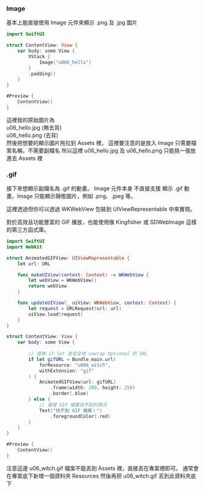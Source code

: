 ### Image

基本上能直接使用 Image 元件來顯示 .png 及 .jpg 圖片

```swift
import SwiftUI

struct ContentView: View {
    var body: some View {
        VStack {
            Image("u006_hello")
        }
        .padding()
    }
}

#Preview {
    ContentView()
}
```

這裡我的原始圖片為  
u06_hello.jpg (無去背)  
u06_hello.png (去背)  
然後把想要的顯示圖片拖拉到 Assets 裡，
這裡要注意的是放入 Image 只需要檔案名稱，不需要副檔名
所以這裡 u06_hello.jpg 及 u06_hello.png 只能挑一張放進去 Assets 裡

### .gif
接下來想顯示副檔名為 .gif 的動畫。
Image 元件本身 不直接支援 顯示 .gif 動畫。Image 只能顯示靜態圖片，例如 .png、.jpeg 等。

這裡透過但你可以透過 WKWebView 包裝到 UIViewRepresentable 中來實現。

對於高效且功能豐富的 GIF 播放，也能使用像 Kingfisher 或 SDWebImage 這樣的第三方函式庫。

```swift
import SwiftUI
import WebKit

struct AnimatedGIFView: UIViewRepresentable {
    let url: URL

    func makeUIView(context: Context) -> WKWebView {
        let webView = WKWebView()
        return webView
    }

    func updateUIView(_ uiView: WKWebView, context: Context) {
        let request = URLRequest(url: url)
        uiView.load(request)
    }
}

struct ContentView: View {
    var body: some View {
        
        // 使用 if-let 來安全地 unwrap Optional 的 URL
        if let gifURL = Bundle.main.url(
            forResource: "u006_witch",
            withExtension: "gif"
        ) {
            AnimatedGIFView(url: gifURL)
                .frame(width: 200, height: 250)
                .border(.blue)
        } else {
            // 處理 GIF 檔案找不到的情況
            Text("找不到 GIF 檔案！")
                .foregroundColor(.red)
        }
    }
}

#Preview {
    ContentView()
}
```
注意這邊 u06_witch.gif 檔案不能丟到 Assets 裡，直接丟在專案裡即可。
通常會在專案底下新增一個資料夾 Resources
然後再把 u06_witch.gif 丟到此資料夾底下  

